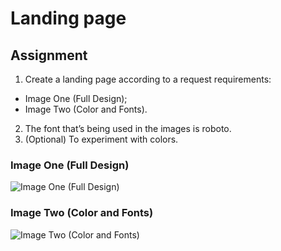 # Landing page
## Assignment
1. Create a landing page according to a request requirements:
-  Image One (Full Design);
- Image Two (Color and Fonts).
2. The font that’s being used in the images is roboto.
3. (Optional) To experiment with colors.

### Image One (Full Design)
![Image One (Full Design)](https://cdn.statically.io/gh/TheOdinProject/curriculum/81a5d553f4073e593d23a6ab00d50eef8620796d/foundations/html_css/project/imgs/01.png)
### Image Two (Color and Fonts)
![Image Two (Color and Fonts)](https://cdn.statically.io/gh/TheOdinProject/curriculum/81a5d553f4073e593d23a6ab00d50eef8620796d/foundations/html_css/project/imgs/02.png)
